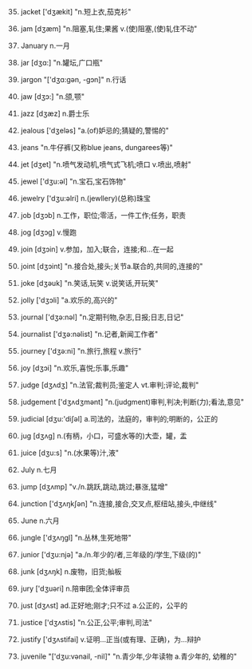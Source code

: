 35. jacket ['dʒækit] "n.短上衣,茄克衫"

36. jam [dʒæm] "n.阻塞,轧住;果酱 v.(使)阻塞,(使)轧住不动"

37. January n.一月

38. jar [dʒɑ:] "n.罐坛,广口瓶"

39. jargon "['dʒɑ:ɡən, -ɡɔn]" n.行话

40. jaw [dʒɔ:] "n.颌,颚"

41. jazz [dʒæz] n.爵士乐

42. jealous ['dʒeləs] "a.(of)妒忌的;猜疑的,警惕的"

43. jeans "n.牛仔裤(又称blue jeans, dungarees等)"

44. jet [dʒet] "n.喷气发动机,喷气式飞机;喷口 v.喷出,喷射"

45. jewel ['dʒu:əl] "n.宝石,宝石饰物"

46. jewelry ['dʒu:əlri] n.(jewllery)(总称)珠宝

47. job [dʒɔb] n.工作，职位;零活，一件工作;任务，职责

48. jog [dʒɔɡ] v.慢跑

49. join [dʒɔin] v.参加，加入;联合，连接;和…在一起

50. joint [dʒɔint] "n.接合处,接头;关节a.联合的,共同的,连接的"

51. joke [dʒəuk] "n.笑话,玩笑 v.说笑话,开玩笑"

52. jolly ['dʒɔli] "a.欢乐的,高兴的"

53. journal ['dʒə:nəl] "n.定期刊物,杂志,日报;日志,日记"

54. journalist ['dʒə:nəlist] "n.记者,新闻工作者"

55. journey ['dʒə:ni] "n.旅行,旅程 v.旅行"

56. joy [dʒɔi] "n.欢乐,喜悦;乐事,乐趣"

57. judge [dʒʌdʒ] "n.法官;裁判员;鉴定人 vt.审判;评论,裁判"

58. judgement ['dʒʌdʒmənt] "n.(judgment)审判,判决;判断(力);看法,意见"

59. judicial [dʒu:'diʃəl] a.司法的，法庭的，审判的;明断的，公正的

60. jug [dʒʌɡ] n.(有柄，小口，可盛水等的)大壶，罐，盂

61. juice [dʒu:s] "n.(水果等)汁,液"

62. July n.七月

63. jump [dʒʌmp] "v./n.跳跃,跳动,跳过;暴涨,猛增"

64. junction ['dʒʌŋkʃən] "n.连接,接合,交叉点,枢纽站,接头,中继线"

65. June n.六月

66. jungle ['dʒʌŋɡl] "n.丛林,生死地带"

67. junior ['dʒu:njə] "a./n.年少的/者,三年级的/学生,下级(的)"

68. junk [dʒʌŋk] n.废物，旧货;舢板

69. jury ['dʒuəri] n.陪审团;全体评审员

70. just [dʒʌst] ad.正好地;刚才;只不过 a.公正的，公平的

71. justice ['dʒʌstis] "n.公正,公平;审判,司法"

72. justify ['dʒʌstifai] v.证明...正当(或有理、正确)，为...辩护

73. juvenile "['dʒu:vənail, -nil]" "n.青少年,少年读物 a.青少年的, 幼稚的"
